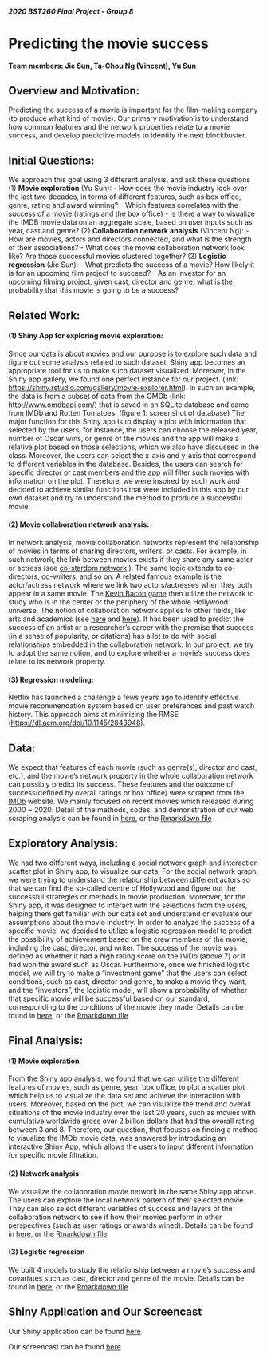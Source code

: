 ##### 2020 BST260 Final Project - Group 8
# Predicting the movie success  

**Team members: Jie Sun, Ta-Chou Ng (Vincent), Yu Sun**

## Overview and Motivation: 

Predicting the success of a movie is important for the film-making company (to produce what kind of movie). Our primary motivation is to understand how common features and the network properties relate to a movie success, and develop predictive models to identify the next blockbuster. 

## Initial Questions:
We approach this goal using 3 different analysis, and ask these questions
  (1) **Movie exploration** (Yu Sun):
    - How does the movie industry look over the last two decades, in terms of different features, such as box office, genre, rating and award winning? 
    - Which features correlates with the success of a movie (ratings and the box office)
    - Is there a way to visualize the IMDB movie data on an aggregate scale, based on user inputs such as year, cast and genre?
  (2) **Collaboration network analysis** (Vincent Ng): 
    - How are movies, actors and directors connected, and what is the strength of their associations? 
    - What does the movie collaboration network look like? Are those successful movies clustered together?
  (3) **Logistic regression** (Jie Sun): 
    - What predicts the success of a movie? How likely it is for an upcoming film project to succeed?
    - As an investor for an upcoming filming project, given cast, director and genre, what is the probability that this movie is going to be a success? 

## Related Work: 
#### (1) Shiny App for exploring movie exploration:
Since our data is about movies and our purpose is to explore such data and figure out some analysis related to such dataset, Shiny app becomes an appropriate tool for us to make such dataset visualized. Moreover, in the Shiny app gallery, we found one perfect instance for our project. (link: https://shiny.rstudio.com/gallery/movie-explorer.html). In such an example, the data is from a subset of data from the OMDb (link: http://www.omdbapi.com/) that is saved in an SQLite database and came from IMDb and Rotten Tomatoes. (figure 1: screenshot of database)
The major function for this Shiny app is to display a plot with information that selected by the users; for instance, the users can choose the released year, number of Oscar wins, or genre of the movies and the app will make a relative plot based on those selections, which we also have discussed in the class. Moreover, the users can select the x-axis and y-axis that correspond to different variables in the database. Besides, the users can search for specific director or cast members and the app will filter such movies with information on the plot.
Therefore, we were inspired by such work and decided to achieve similar functions that were included in this app by our own dataset and try to understand the method to produce a successful movie.

#### (2) Movie collaboration network analysis:
In network analysis, movie collaboration networks represent the relationship of movies in terms of sharing directors, writers, or casts. For example, in such network, the link between movies exists if they share any same actor or actress (see [co-stardom network](https://en.wikipedia.org/wiki/Co-stardom_network) ). The same logic extends to co-directors, co-writers, and so on. A related famous example is the actor/actress network where we link two actors/actresses when they both appear in a same movie. The [Kevin Bacon game](https://oracleofbacon.org/) then utilize the network to study who is in the center or the periphery of the whole Hollywood universe. 
The notion of collaboration network applies to other fields, like arts and academics (see [here](https://www.nature.com/articles/s41586-018-0315-8) and [here](https://science.sciencemag.org/content/362/6416/825/)). It has been used to predict the success of an artist or a researcher’s career with the premise that success (in a sense of popularity, or citations) has a lot to do with social relationships embedded in the collaboration network. In our project, we try to adopt the same notion, and to explore whether a movie’s success does relate to its network property.

#### (3) Regression modeling:
Netflix has launched a challenge a fews years ago to identify effective movie recommendation system based on user preferences and past watch history. This approach aims at minimizing the RMSE (https://dl.acm.org/doi/10.1145/2843948). 


## Data: 
We expect that features of each movie (such as genre(s), director and cast, etc.), and the movie’s network property in the whole collaboration network can possibly predict its success. These features and the outcome of success(defined by overall ratings or box office) were scraped from the [IMDb](https://www.imdb.com/) website. We mainly focused on recent movies which released during 2000 ~ 2020. Detail of the methods, codes, and demonstration of our web scraping analysis can be found in [here](pages/01_scraping.html), or the [Rmarkdown file](pages/01_scraping.Rmd)

## Exploratory Analysis:
We had two different ways, including a social network graph and interaction scatter plot in Shiny app, to visualize our data. For the social network graph, we were trying to understand the relationship between different actors so that we can find the so-called centre of Hollywood and figure out the successful strategies or methods in movie production. Moreover, for the Shiny app, it was designed to interact with the selections from the users, helping them get familiar with our data set and understand or evaluate our assumptions about the movie industry. 
In order to analyze the success of a specific movie, we decided to utilize a logistic regression model to predict the possibility of achievement based on the crew members of the movie, including the cast, director, and writer. The success of the movie was defined as whether it had a high rating score on the IMDb (above 7) or it had won the award such as Oscar. 
Furthermore, once we finished logistic model, we will try to make a “investment game” that the users can select conditions, such as cast, director and genre, to make a movie they want, and the “investors”, the logistic model, will show a probability of whether that specific movie will be successful based on our standard, corresponding to the conditions of the movie they made. Details can be found in [here](pages/02_exploration.html), or the [Rmarkdown file](pages/02_exploration.Rmd)

## Final Analysis: 
#### (1) Movie exploration
From the Shiny app analysis, we found that we can utilize the different features of movies, such as genre, year, box office, to plot a scatter plot which help us to visualize the data set and achieve the interaction with users. Moreover, based on the plot, we can visualize the trend and overall situations of the movie industry over the last 20 years, such as movies with cumulative worldwide gross over 2 billion dollars that had the overall rating between 3 and 8. Therefore, our question, that focuses on finding a method to visualize the IMDb movie data, was answered by introducing an interactive Shiny App, which allows the users to input different information for specific movie filtration.
#### (2) Network analysis
We visualize the collaboration movie network in the same Shiny app above. The users can explore the local network pattern of their selected movie. They can also select different variables of success and layers of the collaboration network to see if how their movies perform in other perspectives (such as user ratings or awards wined). Details can be found in [here](pages/03_network.html), or the [Rmarkdown file](pages/03_network.Rmd)
#### (3) Logistic regression
We built 4 models to study the relationship between a movie’s success and covariates such as cast, director and genre of the movie. Details can be found in [here](pages/04_logistic_regression.html), or the [Rmarkdown file](pages/04_logistic_regression.Rmd)



## Shiny Application and Our Screencast
Our Shiny application can be found [here](https://dachuwu.shinyapps.io/2020BST260_group8_movie/)

Our screencast can be found [here]()
